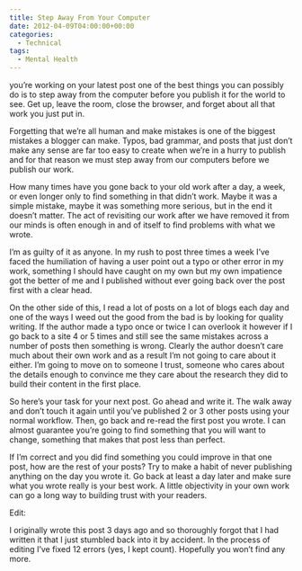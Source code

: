 ```yaml
---
title: Step Away From Your Computer
date: 2012-04-09T04:00:00+00:00
categories:
  - Technical
tags:
  - Mental Health
---
```


you’re working on your latest post one of the best things you can possibly do is to step away from the computer before you publish it for the world to see. Get up, leave the room, close the browser, and forget about all that work you just put in.

Forgetting that we’re all human and make mistakes is one of the biggest mistakes a blogger can make. Typos, bad grammar, and posts that just don’t make any sense are far too easy to create when we’re in a hurry to publish and for that reason we must step away from our computers before we publish our work.

How many times have you gone back to your old work after a day, a week, or even longer only to find something in that didn’t work. Maybe it was a simple mistake, maybe it was something more serious, but in the end it doesn’t matter. The act of revisiting our work after we have removed it from our minds is often enough in and of itself to find problems with what we wrote.

I’m as guilty of it as anyone. In my rush to post three times a week I’ve faced the humiliation of having a user point out a typo or other error in my work, something I should have caught on my own but my own impatience got the better of me and I published without ever going back over the post first with a clear head.

On the other side of this, I read a lot of posts on a lot of blogs each day and one of the ways I weed out the good from the bad is by looking for quality writing. If the author made a typo once or twice I can overlook it however if I go back to a site 4 or 5 times and still see the same mistakes across a number of posts then something is wrong. Clearly the author doesn’t care much about their own work and as a result I’m not going to care about it either. I’m going to move on to someone I trust, someone who cares about the details enough to convince me they care about the research they did to build their content in the first place.

So here’s your task for your next post. Go ahead and write it. The walk away and don’t touch it again until you’ve published 2 or 3 other posts using your normal workflow. Then, go back and re-read the first post you wrote. I can almost guarantee you’re going to find something that you will want to change, something that makes that post less than perfect.

If I’m correct and you did find something you could improve in that one post, how are the rest of your posts? Try to make a habit of never publishing anything on the day you wrote it. Go back at least a day later and make sure what you wrote really is your best work. A little objectivity in your own work can go a long way to building trust with your readers.

Edit:

I originally wrote this post 3 days ago and so thoroughly forgot that I had written it that I just stumbled back into it by accident. In the process of editing I’ve fixed 12 errors (yes, I kept count). Hopefully you won’t find any more.